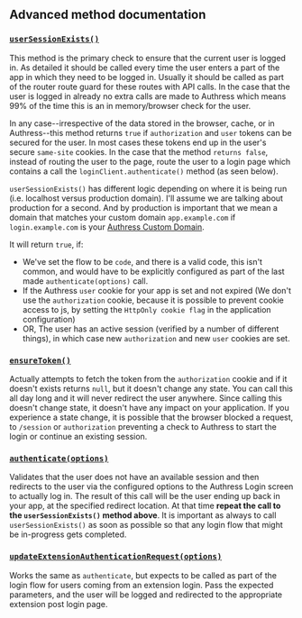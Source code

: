 ## Advanced method documentation

### [`userSessionExists()`](https://github.com/Authress/authress-login.js/blob/release/1.2/src/index.js#L99)

This method is the primary check to ensure that the current user is logged in. As detailed it should be called every time the user enters a part of the app in which they need to be logged in. Usually it should be called as part of the router route guard for these routes with API calls. In the case that the user is logged in already no extra calls are made to Authress which means 99% of the time this is an in memory/browser check for the user.

In any case--irrespective of the data stored in the browser, cache, or in Authress--this method returns `true` if `authorization` and `user` tokens can be secured for the user. In most cases these tokens end up in the user's secure `same-site` cookies. In the case that the method `returns false`, instead of routing the user to the page, route the user to a login page which contains a call the `loginClient.authenticate()` method (as seen below).

`userSessionExists()` has different logic depending on where it is being run (i.e. localhost versus production domain). I'll assume we are talking about production for a second. And by production is important that we mean a domain that matches your custom domain `app.example.com` if `login.example.com` is your [Authress Custom Domain](https://authress.io/app/#/setup?focus=domain).

It will return `true`, if:
* We've set the flow to be `code`, and there is a valid code, this isn't common, and would have to be explicitly configured as part of the last made `authenticate(options)` call.
* If the Authress `user` cookie for your app is set and not expired (We don't use the `authorization` cookie, because it is possible to prevent cookie access to js, by setting the `HttpOnly cookie flag` in the application configuration)
* OR, The user has an active session (verified by a number of different things), in which case new `authorization` and new `user` cookies are set.

### [`ensureToken()`](https://github.com/Authress/authress-login.js/blob/release/1.2/src/index.js#L270)
Actually attempts to fetch the token from the `authorization` cookie and if it doesn't exists returns `null`, but it doesn't change any state. You can call this all day long and it will never redirect the user anywhere. Since calling this doesn't change state, it doesn't have any impact on your application. If you experience a state change, it is possible that the browser blocked a request, to `/session` or `authorization` preventing a check to Authress to start the login or continue an existing session.

### [`authenticate(options)`](https://github.com/Authress/authress-login.js/blob/release/1.2/src/index.js#L201)
Validates that the user does not have an available session and then redirects to the user via the configured options to the Authress Login screen to actually log in. The result of this call will be the user ending up back in your app, at the specified redirect location. At that time **repeat the call to the `userSessionExists()` method above**. It is important as always to call `userSessionExists()` as soon as possible so that any login flow that might be in-progress gets completed.

### [`updateExtensionAuthenticationRequest(options)`](https://github.com/Authress/authress-login.js/blob/release/1.2/src/index.js#L201)
Works the same as `authenticate`, but expects to be called as part of the login flow for users coming from an extension login. Pass the expected parameters, and the user will be logged and redirected to the appropriate extension post login page.
